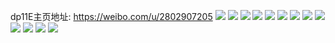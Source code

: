 dp11E主页地址: https://weibo.com/u/2802907205 
![](https://wx4.sinaimg.cn/mw2000/a710f845gy1h6rdqtmyv4j21ho1zke81.jpg) 
![](https://wx4.sinaimg.cn/mw2000/a710f845gy1h6rdqx7fp0j21ho1zk1ky.jpg) 
![](https://wx4.sinaimg.cn/mw2000/a710f845gy1h6rdqs0ovcj21ho1zkkjl.jpg) 
![](https://wx4.sinaimg.cn/mw2000/a710f845gy1h6rdqp5bpfj22c0340qv5.jpg) 
![](https://wx4.sinaimg.cn/mw2000/a710f845ly1h6liodi428j21o0280jx4.jpg) 
![](https://wx4.sinaimg.cn/mw2000/a710f845ly1h6liolnqjdj22c03404qq.jpg) 
![](https://wx4.sinaimg.cn/mw2000/a710f845ly1h6lioez8k9j21o0280jx7.jpg) 
![](https://wx4.sinaimg.cn/mw2000/a710f845ly1h6liojq7wnj21o0280hdt.jpg) 
![](https://wx4.sinaimg.cn/mw2000/a710f845ly1h61yj81p72j21mc25sx4j.jpg) 
![](https://wx4.sinaimg.cn/mw2000/a710f845ly1h61yjaygnbj22c02c0e83.jpg) 
![](https://wx4.sinaimg.cn/mw2000/a710f845ly1h61ykat2k0j21tk2fex6p.jpg) 
![](https://wx4.sinaimg.cn/mw2000/a710f845ly1h61yj8idr0j20u00u0jzs.jpg) 
![](https://wx4.sinaimg.cn/mw2000/a710f845ly1h61yks5er5j22c0340qv6.jpg) 
